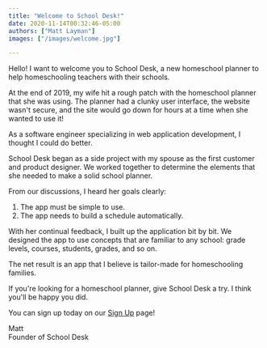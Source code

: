 ```yaml
---
title: "Welcome to School Desk!"
date: 2020-11-14T00:32:46-05:00
authors: ["Matt Layman"]
images: ["/images/welcome.jpg"]

---
```


Hello!
I want to welcome you to School Desk,
a new homeschool planner
to help homeschooling teachers
with their schools.

At the end of 2019,
my wife hit a rough patch
with the homeschool planner
that she was using.
The planner had a clunky user interface,
the website wasn't secure,
and the site would go down
for hours at a time
when she wanted to use it!

As a software engineer specializing
in web application development,
I thought I could do better.

<!--more-->

School Desk began as a side project
with my spouse as the first customer
and product designer.
We worked together
to determine the elements
that she needed
to make a solid school planner.

From our discussions,
I heard her goals clearly:

1. The app must be simple to use.
2. The app needs to build a schedule automatically.

With her continual feedback,
I built up the application bit by bit.
We designed the app
to use concepts
that are familiar
to any school:
grade levels, courses, students, grades, and so on.

The net result is an app
that I believe is tailor-made
for homeschooling families.

If you're looking for a homeschool planner,
give School Desk a try.
I think you'll be happy you did.

You can sign up today
on our [Sign Up](/accounts/signup/) page!

Matt
<br>
Founder of School Desk
